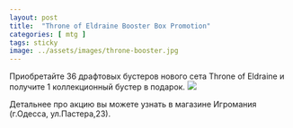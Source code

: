 ```yaml
---
layout: post
title:  "Throne of Eldraine Booster Box Promotion"
categories: [ mtg ]
tags: sticky
image: ../assets/images/throne-booster.jpg
---
```


Приобретайте 36 драфтовых бустеров нового сета Throne of Eldraine и получите 1 коллекционный бустер в подарок. 
![](https://media.wizards.com/2019/images/daily/gudy4flWSL.png)

Детальнее про акцию вы можете узнать в магазине Игромания (г.Одесса, ул.Пастера,23). 